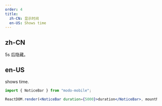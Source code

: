 ```yaml
---
order: 4
title:
  zh-CN: 显示时间
  en-US: Shows time
---
```


## zh-CN

5s 后隐藏。

## en-US

shows time.

```jsx
import { NoticeBar } from "modo-mobile";

ReactDOM.render(<NoticeBar duration={5000}>duration</NoticeBar>, mountNode);
```
